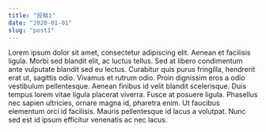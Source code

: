 ```yaml
---
title: "投稿1"
date: "2020-01-01"
slug: "post1"
---
```

Lorem ipsum dolor sit amet, consectetur adipiscing elit. Aenean et facilisis ligula. Morbi sed blandit elit, ac luctus tellus. Sed at libero condimentum ante vulputate blandit sed eu lectus. Curabitur quis purus fringilla, hendrerit erat ut, sagittis odio. Vivamus et rutrum odio. Proin dignissim eros a odio vestibulum pellentesque. Aenean finibus id velit blandit scelerisque. Duis tempus lorem vitae ligula placerat viverra. Fusce at posuere ligula. Phasellus nec sapien ultricies, ornare magna id, pharetra enim. Ut faucibus elementum orci id facilisis. Mauris pellentesque id lacus a volutpat. Nunc sed est id ipsum efficitur venenatis ac nec lacus.